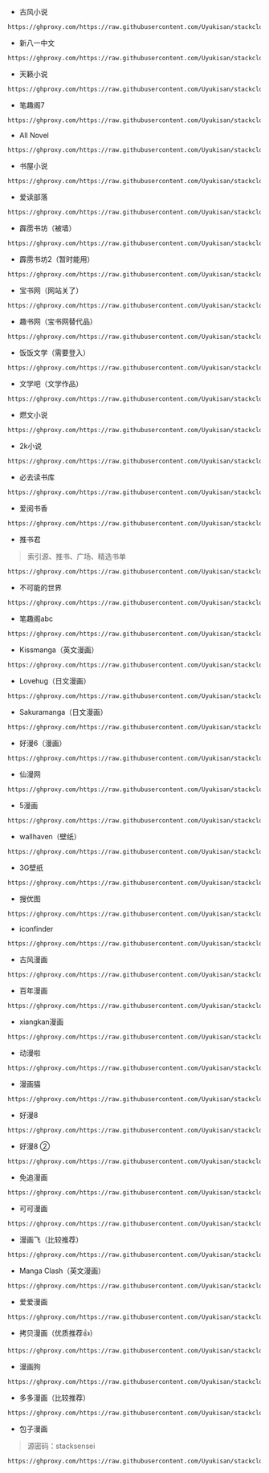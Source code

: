 - 古风小说
```
https://ghproxy.com/https://raw.githubusercontent.com/Uyukisan/stackcloudtalk/main/source/gufengxs.xbs
```
- 新八一中文
```
https://ghproxy.com/https://raw.githubusercontent.com/Uyukisan/stackcloudtalk/main/source/x81zw.xbs
```
- 天籁小说
```
https://ghproxy.com/https://raw.githubusercontent.com/Uyukisan/stackcloudtalk/main/source/tianlaixs.xbs
```
- 笔趣阁7
```
https://ghproxy.com/https://raw.githubusercontent.com/Uyukisan/stackcloudtalk/main/source/biqu7.xbs
```
- All Novel
```
https://ghproxy.com/https://raw.githubusercontent.com/Uyukisan/stackcloudtalk/main/source/allnovel.xbs
```
- 书屋小说
```
https://ghproxy.com/https://raw.githubusercontent.com/Uyukisan/stackcloudtalk/main/source/shu5xs.xbs
```
- 爱读部落
```
https://ghproxy.com/https://raw.githubusercontent.com/Uyukisan/stackcloudtalk/main/source/aidubuluo.xbs
```
- 霹雳书坊（被墙）
```
https://ghproxy.com/https://raw.githubusercontent.com/Uyukisan/stackcloudtalk/main/source/pilibook.xbs
```
- 霹雳书坊2（暂时能用）
```
https://ghproxy.com/https://raw.githubusercontent.com/Uyukisan/stackcloudtalk/main/source/pilibook2.xbs
```
- 宝书网（网站关了）
```
https://ghproxy.com/https://raw.githubusercontent.com/Uyukisan/stackcloudtalk/main/source/baoshuw.xbs
```
- 趣书网（宝书网替代品）
```
https://ghproxy.com/https://raw.githubusercontent.com/Uyukisan/stackcloudtalk/main/source/qushuw.xbs
```
- 饭饭文学（需要登入）
```
https://ghproxy.com/https://raw.githubusercontent.com/Uyukisan/stackcloudtalk/main/source/fanfanwx.xbs
```
- 文学吧（文学作品）
```
https://ghproxy.com/https://raw.githubusercontent.com/Uyukisan/stackcloudtalk/main/source/wenxue8.xbs
```
- 燃文小说
```
https://ghproxy.com/https://raw.githubusercontent.com/Uyukisan/stackcloudtalk/main/source/ranwen1.xbs
```
- 2k小说
```
https://ghproxy.com/https://raw.githubusercontent.com/Uyukisan/stackcloudtalk/main/source/2kxs.xbs
```
- 必去读书库
```
https://ghproxy.com/https://raw.githubusercontent.com/Uyukisan/stackcloudtalk/main/source/biqusk.xbs
```

- 爱阅书香

```
https://ghproxy.com/https://raw.githubusercontent.com/Uyukisan/stackcloudtalk/main/source/aiyueshu.xbs
```

- 推书君

> 索引源、推书、广场、精选书单

```
https://ghproxy.com/https://raw.githubusercontent.com/Uyukisan/stackcloudtalk/main/source/tuishujun.xbs
```

- 不可能的世界

```
https://ghproxy.com/https://raw.githubusercontent.com/Uyukisan/stackcloudtalk/main/source/8kana.xbs
```

- 笔趣阁abc

```
https://ghproxy.com/https://raw.githubusercontent.com/Uyukisan/stackcloudtalk/main/source/biqugeabc.xbs
```

- Kissmanga（英文漫画）

```
https://ghproxy.com/https://raw.githubusercontent.com/Uyukisan/stackcloudtalk/main/source/kissmanga.xbs
```
- Lovehug（日文漫画）
```
https://ghproxy.com/https://raw.githubusercontent.com/Uyukisan/stackcloudtalk/main/source/lovehug.xbs
```
- Sakuramanga（日文漫画）
```
https://ghproxy.com/https://raw.githubusercontent.com/Uyukisan/stackcloudtalk/main/source/sakuramanga.xbs
```
- 好漫6（漫画）
```
https://ghproxy.com/https://raw.githubusercontent.com/Uyukisan/stackcloudtalk/main/source/haoman.xbs
```
- 仙漫网
```
https://ghproxy.com/https://raw.githubusercontent.com/Uyukisan/stackcloudtalk/main/source/xianman.xbs
```
- 5漫画
```
https://ghproxy.com/https://raw.githubusercontent.com/Uyukisan/stackcloudtalk/main/source/5manh.xbs
```
- wallhaven（壁纸）
```
https://ghproxy.com/https://raw.githubusercontent.com/Uyukisan/stackcloudtalk/main/source/wallhaven.xbs
```
- 3G壁纸
```
https://ghproxy.com/https://raw.githubusercontent.com/Uyukisan/stackcloudtalk/main/source/3gbizhi.xbs
```
- 搜优图
```
https://ghproxy.com/https://raw.githubusercontent.com/Uyukisan/stackcloudtalk/main/source/souyt.xbs
```
- iconfinder
```
https://ghproxy.com/https://raw.githubusercontent.com/Uyukisan/stackcloudtalk/main/source/iconfinder.xbs
```
- 古风漫画
```
https://ghproxy.com/https://raw.githubusercontent.com/Uyukisan/stackcloudtalk/main/source/gufengmh.xbs
```
- 百年漫画
```
https://ghproxy.com/https://raw.githubusercontent.com/Uyukisan/stackcloudtalk/main/source/bnmh.xbs
```
- xiangkan漫画
```
https://ghproxy.com/https://raw.githubusercontent.com/Uyukisan/stackcloudtalk/main/source/xiangkanmh.xbs
```
- 动漫啦
```
https://ghproxy.com/https://raw.githubusercontent.com/Uyukisan/stackcloudtalk/main/source/dongmanla.xbs
```
- 漫画猫
```
https://ghproxy.com/https://raw.githubusercontent.com/Uyukisan/stackcloudtalk/main/source/mhmao.xbs
```
- 好漫8
```
https://ghproxy.com/https://raw.githubusercontent.com/Uyukisan/stackcloudtalk/main/source/haoman8.xbs
```
- 好漫8 ②
```
https://ghproxy.com/https://raw.githubusercontent.com/Uyukisan/stackcloudtalk/main/source/haomanwu.xbs
```
- 免追漫画
```
https://ghproxy.com/https://raw.githubusercontent.com/Uyukisan/stackcloudtalk/main/source/mianzhui.xbs
```
- 可可漫画
```
https://ghproxy.com/https://raw.githubusercontent.com/Uyukisan/stackcloudtalk/main/source/cocomh.xbs
```
- 漫画飞（比较推荐）
```
https://ghproxy.com/https://raw.githubusercontent.com/Uyukisan/stackcloudtalk/main/source/manhuafei.xbs
```
- Manga Clash（英文漫画）
```
https://ghproxy.com/https://raw.githubusercontent.com/Uyukisan/stackcloudtalk/main/source/mangaclash.xbs
```
- 爱爱漫画
```
https://ghproxy.com/https://raw.githubusercontent.com/Uyukisan/stackcloudtalk/main/source/iimh.xbs
```

- 拷贝漫画（优质推荐👍）

```
https://ghproxy.com/https://raw.githubusercontent.com/Uyukisan/stackcloudtalk/main/source/copymanga.xbs
```

- 漫画狗

```
https://ghproxy.com/https://raw.githubusercontent.com/Uyukisan/stackcloudtalk/main/source/dogemanga.xbs
```

- 多多漫画（比较推荐）

```
https://ghproxy.com/https://raw.githubusercontent.com/Uyukisan/stackcloudtalk/main/source/ddmh.xbs
```

- 包子漫画

> 源密码：stacksensei

```
https://ghproxy.com/https://raw.githubusercontent.com/Uyukisan/stackcloudtalk/main/source/baozimh.xbs
```

